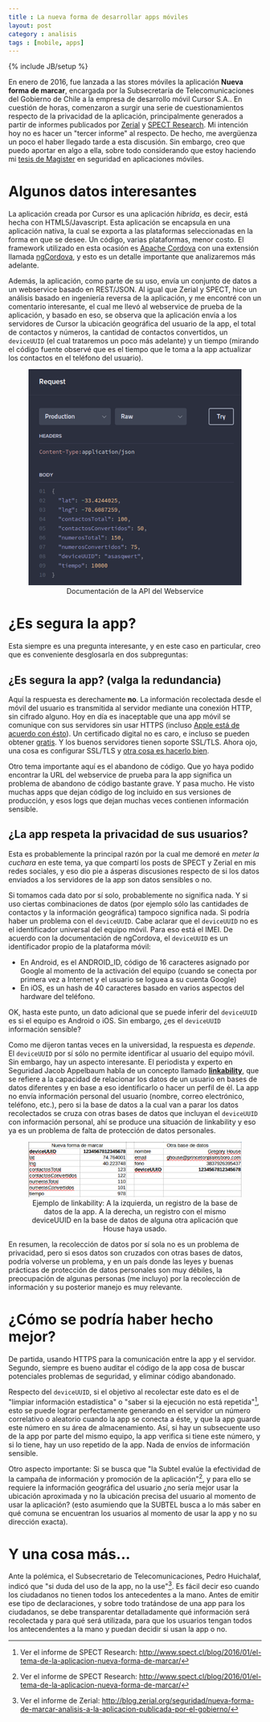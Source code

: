 ```yaml
---
title : La nueva forma de desarrollar apps móviles
layout: post
category : analisis
tags : [mobile, apps]
---
```

{% include JB/setup %}

En enero de 2016, fue lanzada a las stores móviles la aplicación __Nueva
forma de marcar__, encargada por la Subsecretaría de Telecomunicaciones del
Gobierno de Chile a la empresa de desarrollo móvil Cursor S.A.. En cuestión de
horas, comenzaron a surgir una serie de cuestionamientos respecto de la
privacidad de la aplicación, principalmente generados a partir de informes
publicados por [Zerial](http://blog.zerial.org/seguridad/nueva-forma-de-marcar-analisis-a-la-aplicacion-publicada-por-el-gobierno/) y
[SPECT Research](http://www.spect.cl/blog/2016/01/el-tema-de-la-aplicacion-nueva-forma-de-marcar/). Mi intención hoy no es hacer un "tercer informe" al respecto. De hecho, me
avergüenza un poco el haber llegado tarde a esta discusión. Sin embargo, creo
que puedo aportar en algo a ella, sobre todo considerando que estoy
haciendo mi [tesis de Magister](https://www.dcc.uchile.cl/node/1789) en
seguridad en aplicaciones móviles.

# Algunos datos interesantes

La aplicación creada por Cursor es una aplicación _híbrida_, es decir, está
hecha con HTML5/Javascript. Esta aplicación se encapsula en una aplicación
nativa, la cual se exporta a las plataformas seleccionadas en la forma en que
se desee. Un código, varias plataformas, menor costo. El framework utilizado
en esta ocasión es [Apache Cordova](https://cordova.apache.org/) con una
extensión llamada [ngCordova](http://ngcordova.com/), y esto es un detalle
importante que analizaremos más adelante.

Además, la aplicación, como parte de su uso, envía un conjunto de datos a un
webservice basado en REST/JSON. Al igual que Zerial y SPECT, hice un análisis
basado en ingeniería reversa de la aplicación, y me encontré con un comentario
interesante, el cual me llevó al webservice de prueba de la aplicación, y
basado en eso, se observa que la aplicación envía a los servidores de Cursor
la ubicación geográfica del usuario de la app, el total de contactos y números,
la cantidad de contactos convertidos, un `deviceUUID` (el cual trataremos un
poco más adelante) y un tiempo (mirando el código fuente observé que es el
tiempo que le toma a la app actualizar los contactos en el teléfono del usuario).

<figure style="text-align: center">
    <img src="/assets/img/api_nueva_forma.png" />
    <figcaption>Documentación de la API del Webservice</figcaption>
</figure>

# ¿Es segura la app?

Esta siempre es una pregunta interesante, y en este caso en particular, creo
que es conveniente desglosarla en dos subpreguntas:

## ¿Es segura la app? (valga la redundancia)

Aquí la respuesta es derechamente __no__. La información recolectada desde el
móvil del usuario es transmitida al servidor mediante una conexión HTTP, sin
cifrado alguno. Hoy en día es inaceptable que una app móvil se comunique con
sus servidores sin usar HTTPS (incluso
[Apple está de acuerdo con ésto](http://www.cso.com.au/article/577197/apple-tells-ios-9-developers-use-https-exclusively/)). Un certificado digital no es caro, e incluso se pueden obtener
[gratis](https://letsencrypt.org/). Y los buenos servidores tienen soporte
SSL/TLS. Ahora ojo, una cosa es configurar SSL/TLS y
[otra cosa es hacerlo bien](http://es.slideshare.net/injcristianrojas/https-usted-selo-bien).

Otro tema importante aquí es el abandono de código. Que yo haya podido encontrar
la URL del webservice de prueba para la app significa un problema de abandono
de código bastante grave. Y pasa mucho. He visto muchas apps que dejan código
de log incluido en sus versiones de producción, y esos logs que dejan muchas
veces contienen información sensible.

## ¿La app respeta la privacidad de sus usuarios?

Esta es probablemente la principal razón por la cual me demoré en _meter la
cuchara_ en este tema, ya que compartí los posts de SPECT y Zerial en mis redes
sociales, y eso dio pie a ásperas discusiones respecto de si los datos enviados
a los servidores de la app son datos sensibles o no.

Si tomamos cada dato por sí solo, probablemente no significa nada. Y si uso
ciertas combinaciones de datos (por ejemplo sólo las cantidades de contactos y
la información geográfica) tampoco significa nada. Si podría haber un problema
con el `deviceUUID`. Cabe aclarar que el `deviceUUID` no es el identificador
universal del equipo móvil. Para eso está el IMEI. De acuerdo con la
documentación de ngCordova, el `deviceUUID` es un identificador propio de la
plataforma móvil:

* En Android, es el ANDROID_ID, código de 16 caracteres asignado por Google al
momento de la activación del equipo (cuando se conecta por primera vez a
Internet y el usuario se loguea a su cuenta Google)
* En iOS, es un hash de 40 caracteres basado en varios aspectos del hardware del
teléfono.

OK, hasta este punto, un dato adicional que se puede inferir del `deviceUUID` es
si el equipo es Android o iOS. Sin embargo, ¿es el `deviceUUID` información
sensible?

Como me dijeron tantas veces en la universidad, la respuesta es _depende_. El
`deviceUUID` por sí sólo no permite identificar al usuario del equipo móvil.
Sin embargo, hay un aspecto interesante. El periodista y experto en Seguridad Jacob Appelbaum habla de un concepto llamado [__linkability__](https://www.youtube.com/watch?v=ACI7zZGgi80), que se refiere
a la capacidad de relacionar los datos de un usuario en bases de datos
diferentes y en base a eso identificarlo o hacer un perfil de él. La app no
envía información personal del usuario (nombre, correo electrónico, teléfono,
etc.), pero si la base de datos a la cual van a parar los datos recolectados
se cruza con otras bases de datos que incluyan el `deviceUUID` con información
personal, ahí se produce una situación de linkability y eso ya es un problema de
falta de protección de datos personales.

<figure style="text-align: center">
    <img src="/assets/img/linkability.png" />
    <figcaption>Ejemplo de linkability: A la izquierda, un registro de la base de datos de la app. A la derecha, un registro con el mismo deviceUUID en la base de datos de alguna otra aplicación que House haya usado.</figcaption>
</figure>

En resumen, la recolección de datos por sí sola no es un problema de privacidad,
pero si esos datos son cruzados con otras bases de datos, podría volverse un
problema, y en un país donde las leyes y buenas prácticas de protección de datos
personales son muy débiles, la preocupación de algunas personas (me incluyo) por
la recolección de información y su posterior manejo es muy relevante.

# ¿Cómo se podría haber hecho mejor?

De partida, usando HTTPS para la comunicación entre la app y el servidor.
Segundo, siempre es bueno auditar el código de la app cosa de buscar potenciales
problemas de seguridad, y eliminar código abandonado.

Respecto del `deviceUUID`, si el objetivo al recolectar este dato es el de
"limpiar información estadística" o "saber si la ejecución no está repetida"[^spect],
esto se puede lograr perfectamente generando en el servidor un número
correlativo o aleatorio cuando la app se conecta a éste, y que la app guarde
este número en su área de almacenamiento. Así, si hay un subsecuente uso de la
app por parte del mismo equipo, la app verifica si tiene este número, y si lo
tiene, hay un uso repetido de la app. Nada de envíos de información
sensible.

Otro aspecto importante: Si se busca que "la Subtel evalúe la efectividad de la
campaña de información y promoción de la aplicación"[^spect], y para ello se
requiere la información geográfica del usuario ¿no sería mejor usar la ubicación
aproximada y no la ubicación precisa del usuario al momento de usar la
aplicación? (esto asumiendo que la SUBTEL busca a lo más saber en qué comuna
se encuentran los usuarios al momento de usar la app y no su dirección exacta).

# Y una cosa más...

Ante la polémica, el Subsecretario de Telecomunicaciones, Pedro Huichalaf,
indicó que "si duda del uso de la app, no la use"[^zerial]. Es fácil decir eso
cuando los ciudadanos no tienen todos los antecedentes a la mano. Antes de
emitir ese tipo de declaraciones, y sobre todo tratándose de una app para los
ciudadanos, se debe transparentar detalladamente qué información será
recolectada y para qué será utilizada, para que los usuarios tengan todos los
antecendentes a la mano y puedan decidir si usan la app o no.

[^spect]: Ver el informe de SPECT Research: <http://www.spect.cl/blog/2016/01/el-tema-de-la-aplicacion-nueva-forma-de-marcar/>
[^zerial]: Ver el informe de Zerial: <http://blog.zerial.org/seguridad/nueva-forma-de-marcar-analisis-a-la-aplicacion-publicada-por-el-gobierno/>
